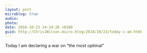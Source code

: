 ```yaml
---
layout: post
microblog: true
audio: 
photo: 
date: 2018-10-23 14:24:26 +0100
guid: http://ChrisJWilson.micro.blog/2018/10/23/today-i-am.html
---
```

Today I am declaring a war on “the most optimal" 
